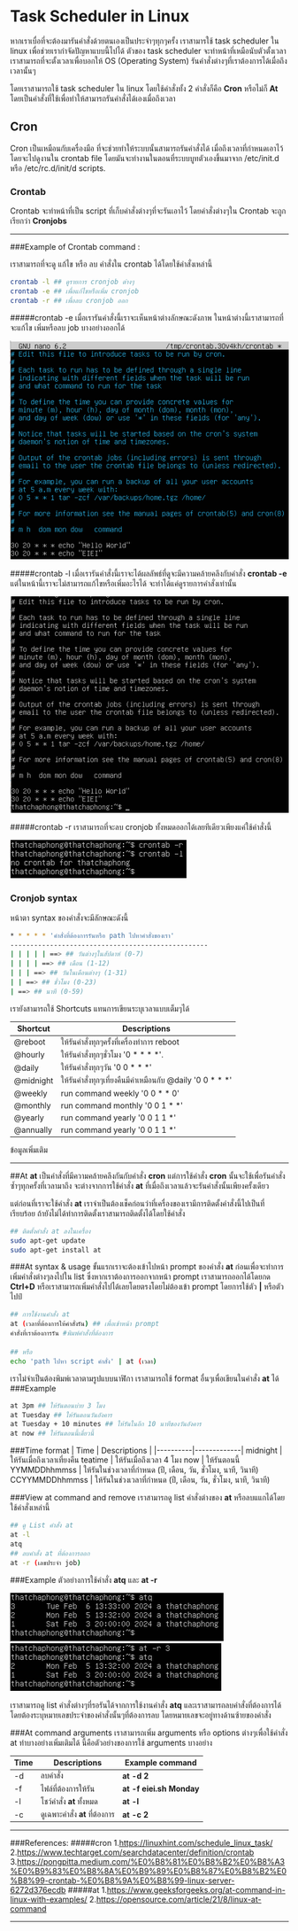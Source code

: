 # Task Scheduler in Linux


หากเราเบื่อที่จะต้องมารันคำสั่งด้วยตนเองเป็นประจำๆทุกๆครั้ง เราสามารใช้ task scheduler ใน linux เพื่อช่วยเรากำจัดปัญหาแบบนี้ไปได้ ตัวของ task scheduler จะทำหน้าที่เหมือนับตัวตั้งเวลา เราสามารถที่จะตั้งเวลาเพื่อบอกให้ OS (Operating System) รันคำสั่งต่างๆที่เราต้องการได้เมื่อถึงเวลานั้นๆ


โดยเราสามารถใช้ task scheduler ใน linux โดยใช้คำสั่งทั้ง 2 คำสั่งก็คือ **Cron** หรือไม่ก็ **At** โดยเป็นคำสั่งที่ใช้เพื่อทำให้สามารถรันคำสั่งได้เองเมื่อถึงเวลา

## Cron

Cron เป็นเหมือนกับเครื่องมือ ที่จะช่วยทำให้ระบบนั้นสามารถรันคำสั่งได้ เมื่อถึงเวลาที่กำหนดเอาไว้โดยจะไปดูงานใน crontab file โดยมันจะทำงานในตอนที่ระบบบูทตัวเองขึ้นมาจาก /etc/init.d หรือ /etc/rc.d/init/d scripts.

### Crontab

Crontab จะทำหน้าที่เป็น script ที่เก็บคำสั่งต่างๆที่จะรันเอาไว้ โดยคำสั่งต่างๆใน Crontab จะถูกเรียกว่า **Cronjobs**


-----------------------------------------

###Example of Crontab command :

เราสามารถที่จะดู แก้ไข หรือ ลบ คำสั่งใน crontab ได้โดยใช้คำสั่งเหล่านี้
   ```bash
   crontab -l ## ดูรายการ cronjob ต่างๆ
   crontab -e ## เพื่อแก้ไขหรือเพิ่ม cronjob
   crontab -r ## เพื่อลบ cronjob ออก
   ```

#####crontab -e
เมื่อเรารันคำสั่งนี้เราจะเห็นหน้าต่างลักษณะดังภาพ ในหน้าต่างนี้เราสามารถที่จะแก้ไข เพิ่มหรือลบ job บางอย่างออกได้


![atq command](/cron%20command%20-e.png)

#####crontab -l
เมื่อเรารันคำสั่งนี้เราจะได้ผลลัพธ์ที่ดูจะมีความคล้ายคลึงกับคำสั่ง **crontab -e** แต่ในหน้านี้เราจะไม่สามารถแก้ไขหรือเพิ่มอะไรได้ จะทำได้แค่ดูรายการคำสั่งเท่านั้น


![atq command](/cron%20command%20-l.png)

#####crontab -r
เราสามารถที่จะลบ cronjob ทั้งหมดออกได้เลยทีเดียวเพียงแค่ใช้คำสั่งนี้

![atq command](/cron%20command%20-r.png)

### Cronjob syntax
หน้าตา syntax ของคำสั่งจะมีลักษณะดังนี้ 

   ```bash
   * * * * * 'คำสั่งที่ต้องการรันหรือ path ไปหาคำสั่งของเรา'
   --------------------------------------------------
   | | | | | ==> ## วันต่างๆในสัปดาห์ (0-7)
   | | | | ==> ## เดือน (1-12)
   | | | ==> ## วันในเดือนต่างๆ (1-31)
   | | ==> ## ชั่วโมง (0-23)
   | ==> ## นาที (0-59)
   ```
เรายังสามารถใช้ Shortcuts แทนการเขียนระบุเวลาแบบเต็มๆได้

   | Shortcut | Descriptions | 
   |----------|-------------|
   @reboot | ให้รันคำสั่งทุกๆครั้งที่เครื่องทำการ reboot
   @hourly | ให้รันคำสั่งทุกๆชั่วโมง '0 * * * *'.
   @daily  | ให้รันคำสั่งทุกๆวัน '0 0 * * *'
   @midnight | ให้รันคำสั่งทุกๆเที่ยงคืนมีค่าเหมือนกับ @daily '0 0 * * *'
   @weekly | run command weekly '0 0 * * 0'
   @monthly | run command monthly '0 0 1 * *'
   @yearly | run command yearly '0 0 1 1 *'
   @annually | run command yearly '0 0 1 1 *'

ข้อมูลเพิ่มเติม

--------------------------------
##At
**at** เป็นคำสั่งที่มีความคล้ายคลึงกันกับคำสั่ง **cron** แต่การใช้คำสั่ง **cron** นั้นจะใช้เพื่อรันคำสั่งซ้ำๆทุกครั้งที่เวลามาถึง จะต่างจากการใช้คำสั่ง **at** ที่เมื่อถึงเวลาแล้วจะรันคำสั่งนั้นเพียงครั้งเดียว


แต่ก่อนที่เราจะใช้คำสั่ง **at** เราจำเป็นต้องเช็คก่อนว่าที่เครื่องของเรามีการติดตั้งคำสั่งนี้ไปเป็นที่เรียบร้อย ถ้ายังไม่ได้ทำการติดตั้งเราสามารถติดตั้งได้โดยใช้คำสั่ง

   ```bash
   ## ติดตั้งคำสั่ง at ลงในเครื่อง
   sudo apt-get update
   sudo apt-get install at
   ```
###At syntax & usage 
ขั้นแรกเราจะต้องเข้าไปหน้า prompt ของคำสั่ง **at** ก่อนเพื่อจะทำการเพิ่มคำสั่งต่างๆลงไปใน list ซึ่งหากเราต้องการออกจากหน้า prompt เราสามารถออกได้โดยกด **Ctrl+D** หรือเราสามารถเพิ่มคำสั่งไปได้เลยโดยตรงโดยไม่ต้องเข้า prompt โดยการใช้ตัว **|** หรือตัวไปป์

   ```bash
   ## การใช้งานคำสั่ง at
   at (เวลาที่ต้องการให้คำสั่งรัน) ## เพื่อเข้าหน้า prompt
   คำสั่งที่เราต้องการรัน #พิมพ์คำสั่งที่ต้องการ

   ## หรือ
   echo 'path ไปหา script คำสั่ง' | at (เวลา)
   ```
เราไม่จำเป็นต้องพิมพ์เวลาตามรูปแบบนาฬิกา เราสามารถใช้ format อื่นๆเพื่อเขียนในคำสั่ง **at** ได้
###Example
   ```bash
   at 3pm ## ให้รันตอนบ่าย 3 โมง
   at Tuesday ## ให้รันตอนวันอังคาร
   at Tuesday + 10 minutes ## ให้รันในอีก 10 นาทีของวันอังคาร
   at now ## ให้รันตอนนี้เดี๋ยวนี้
   ```
###Time format
| Time | Descriptions | 
   |----------|-------------|
   midnight | ให้รันเมื่อถึงเวลาเที่ยงคืน
   teatime | ให้รันเมื่อถึงเวลา 4 โมง
   now | ให้รันตอนนี้
   YYMMDDhhmmss | ให้รันในช่วงเวลาที่กำหนด (ปี, เดือน, วัน, ชั่วโมง, นาที, วินาที)
  CCYYMMDDhhmmss | ให้รันในช่วงเวลาที่กำหนด (ปี, เดือน, วัน, ชั่วโมง, นาที, วินาที)

###View at command and remove
เราสามารถดู list คำสั่งต่างของ **at** หรือลบแแกได้โดยใช้คำสั่งเหล่านี้
   ```bash
   ## ดู List คำสั่ง at
   at -l
   atq
   ## ลบคำสั่ง at ที่ต้องการออก
   at -r (เลขประจำ job)
   ``` 
###Example
ตัวอย่างการใช้คำสั่ง **atq** และ **at -r**

![atq command](/atq%20command.png) ![at -r command](/at%20-r%20command.png)

เราสามารถดู list คำสั่งต่างๆที่รอรันได้จากการใช้งานคำสั่ง **atq** และเราสามารถลบคำสั่งที่ต้องการได้ โดยต้องระบุหมายเลขประจำของคำสั่งนั้นๆที่ต้องการลบ โดยหมายเลขจะอยู่ทางด้านซ้ายของคำสั่ง

###At command arguments
เราสามารถเพิ่ม arguments หรือ options ต่างๆเพื่อใช้คำสั่ง at ทำบางอย่างเพิ่มเติมได้
นี้คือตัวอย่างของการใช้ arguments บางอย่าง

| Time | Descriptions | Example command|
   |----------|-------------|------------|
   |-d         | ลบคำสั่ง | **at -d 2** |
   | -f        | ไฟล์ที่ต้องการให้รัน| **at -f eiei.sh Monday** |
   | -l        | โชว์คำสั่ง **at** ทั้งหมด | **at -l** |
   | -c        | ดูเฉพาะคำสั่ง **at** ที่ต้องการ | **at -c 2**|

---------------------------------
###References:
#####cron
1.https://linuxhint.com/schedule_linux_task/
2.https://www.techtarget.com/searchdatacenter/definition/crontab
3.https://pongpitta.medium.com/%E0%B8%81%E0%B8%B2%E0%B8%A3%E0%B9%83%E0%B8%8A%E0%B9%89%E0%B8%87%E0%B8%B2%E0%B8%99-crontab-%E0%B8%9A%E0%B8%99-linux-server-6272d376ecdb
#####at
1.https://www.geeksforgeeks.org/at-command-in-linux-with-examples/
2.https://opensource.com/article/21/8/linux-at-command

-------------------------------------------------------











